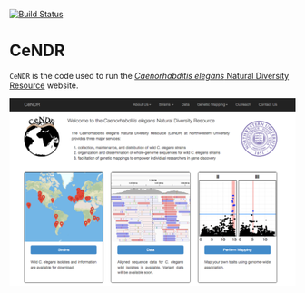 [![Build Status](https://travis-ci.org/AndersenLab/CeNDR.svg?branch=master)](https://travis-ci.org/AndersenLab/CeNDR)

# CeNDR

`CeNDR` is the code used to run the [_Caenorhabditis elegans_ Natural Diversity Resource](http://www.elegansvariation.org) website.

![cendr website](cendr/static/img/main/screenshot.png)
